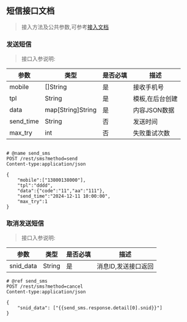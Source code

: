 ## 短信接口文档

> 接入方法及公共参数,可参考[接入文档](rest.md)

### 发送短信

> 接口入参说明:

| 参数         | 类型      | 是否必填   | 描述    |
|-------------|-----------|------------|--------|
| mobile     | []String  | 是       | 接收手机号|
| tpl     | String  | 是       | 模板,在后台创建|
| data     | map[String]String |是 | 内容JSON数据     |
| send_time     | String  | 否      | 发送时间 |
| max_try     | int  | 否     | 失败重试次数|


```http

# @name send_sms
POST /rest/sms?method=send
Content-type:application/json

{
    "mobile":["13800138000"],
    "tpl":"dddd",
    "data":{"code":"11","aa":"111"},
    "send_time":"2024-12-11 10:00:00",
    "max_try":1
}
```

### 取消发送短信


> 接口入参说明:

| 参数         | 类型      | 是否必填   | 描述    |
|-------------|-----------|------------|--------|
| snid_data     | String  | 是       | 消息ID,发送接口返回|


```http
# @ref send_sms
POST /rest/sms?method=cancel
Content-type:application/json

{
    "snid_data": ["{{send_sms.response.detail[0].snid}}"]
}
```